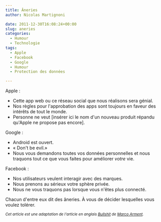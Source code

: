 ```yaml
---
title: Âneries
author: Nicolas Martignoni

date: 2011-12-30T16:08:24+00:00
slug: aneries
categories:
  - Humour
  - Technologie
tags:
  - Apple
  - Facebook
  - Google
  - Humour
  - Protection des données

---
```

Apple :

  * Cette app web ou ce réseau social que nous réalisons sera génial.
  * Nos règles pour l'approbation des apps sont toujours en faveur des intérêts de tout le monde.
  * Personne ne veut [insérer ici le nom d'un nouveau produit répandu qu'Apple ne propose pas encore].

Google :

  * Android est ouvert.
  * « Don't be evil.»
  * Nous vous demandons toutes vos données personnelles et nous traquons tout ce que vous faites pour améliorer _votre_ vie.

Facebook :

  * Nos utilisateurs veulent interagir avec des marques.
  * Nous prenons au sérieux votre sphère privée.
  * Nous ne vous traquons pas lorsque vous n'êtes plus connecté.

Chacun d'entre eux dit des âneries. À vous de décider lesquelles vous voulez tolérer.

<small>_Cet article est une adaptation de l'article en anglais [Bullshit][1] de [Marco Arment][2]._</small>

 [1]: https://marco.org/2011/12/29/bullshit "Bullshit"
 [2]: https://marco.org/about "Marco Arment"

<!--more-->
